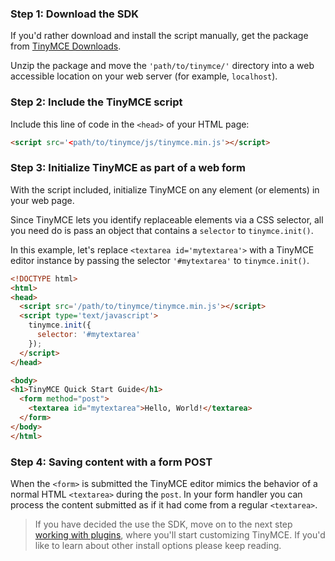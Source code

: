 ### Step 1: Download the SDK

If you'd rather download and install the script manually, get the package from [TinyMCE Downloads](http://www.tinymce.com/download).

Unzip the package and move the `'path/to/tinymce/'` directory into a web accessible location on your web server (for example, `localhost`).

### Step 2: Include the TinyMCE script

Include this line of code in the `<head>` of your HTML page:

```html
<script src='<path/to/tinymce/js/tinymce.min.js'></script>
```

### Step 3: Initialize TinyMCE as part of a web form

With the script included, initialize TinyMCE on any element (or elements) in your web page.

Since TinyMCE lets you identify replaceable elements via a CSS selector, all you need do is pass an object that contains a `selector` to `tinymce.init()`.

In this example, let's replace `<textarea id='mytextarea'>` with a TinyMCE editor instance by passing the selector `'#mytextarea'` to `tinymce.init()`.

```html
<!DOCTYPE html>
<html>
<head>
  <script src='/path/to/tinymce/tinymce.min.js'></script>
  <script type='text/javascript'>
    tinymce.init({
      selector: '#mytextarea'
    });
  </script>
</head>

<body>
<h1>TinyMCE Quick Start Guide</h1>
  <form method="post">
    <textarea id="mytextarea">Hello, World!</textarea>
  </form>
</body>
</html>
```

### Step 4: Saving content with a form POST

When the `<form>` is submitted the TinyMCE editor mimics the behavior of a normal HTML `<textarea>` during the `post`. In your form handler you can process the content submitted as if it had come from a regular `<textarea>`.

> If you have decided the use the SDK, move on to the next step [working with plugins](../work-with-plugins/), where you'll start customizing TinyMCE. If you'd like to learn about other install options please keep reading.
